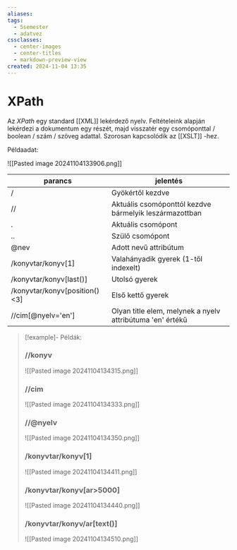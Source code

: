 ```yaml
---
aliases: 
tags:
  - 5semester
  - adatvez
cssclasses:
  - center-images
  - center-titles
  - markdown-preview-view
created: 2024-11-04 13:35
---
```


# XPath

Az *XPath* egy standard [[XML]] lekérdező nyelv. Feltételeink alapján lekérdezi a dokumentum egy részét, majd visszatér egy csomóponttal / boolean / szám / szöveg adattal. Szorosan kapcsolódik az [[XSLT]] -hez. 

Példaadat:

![[Pasted image 20241104133906.png]]


| parancs                       | jelentés                                                  |
| ----------------------------- | --------------------------------------------------------- |
| /                             | Gyökértől kezdve                                          |
| //                            | Aktuális csomóponttól kezdve bármelyik leszármazottban    |
| .                             | Aktuális csomópont                                        |
| ..                            | Szülő csomópont                                           |
| @nev                          | Adott nevű attribútum                                     |
| /konyvtar/konyv[1]            | Valahányadik gyerek (1-től indexelt)                      |
| /konyvtar/konyv[last()]       | Utolsó gyerek                                             |
| /konyvtar/konyv[position()<3] | Első kettő gyerek                                         |
| //cim[@nyelv='en']            | Olyan title elem, melynek a nyelv attribútuma 'en' értékű |

>[!example]- Példák:
>
>### //konyv
>![[Pasted image 20241104134315.png]]
>
>### //cim
>![[Pasted image 20241104134333.png]]
>
>### //@nyelv
>![[Pasted image 20241104134350.png]]
>
>### /konyvtar/konyv[1]
>![[Pasted image 20241104134411.png]]
>
>### /konyvtar/konyv[ar>5000]
>![[Pasted image 20241104134440.png]]
>
>### /konyvtar/konyv/ar[text()]
>![[Pasted image 20241104134510.png]]
>




